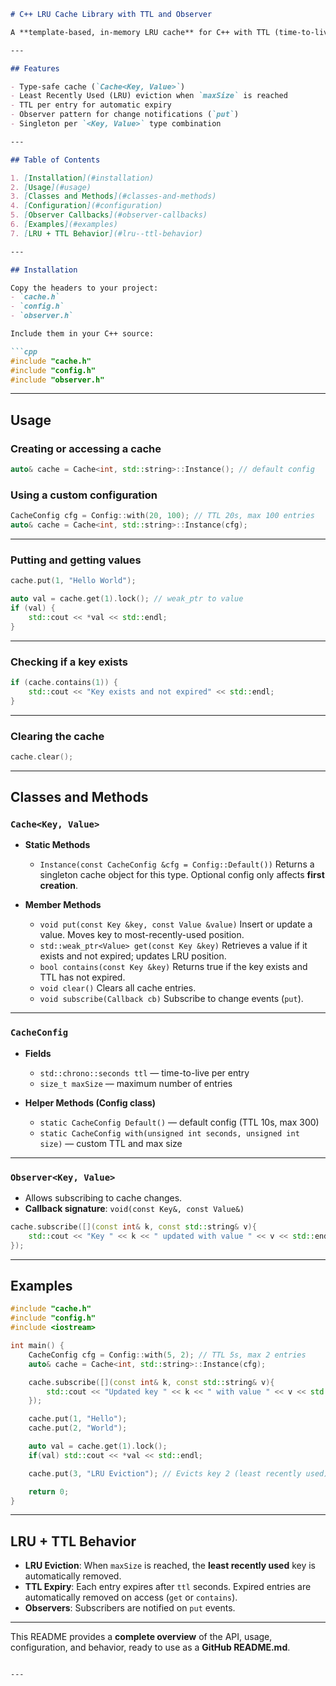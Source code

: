 ````markdown
# C++ LRU Cache Library with TTL and Observer

A **template-based, in-memory LRU cache** for C++ with TTL (time-to-live) support and observer callbacks. Each cache instance is **singleton per type**.

---

## Features

- Type-safe cache (`Cache<Key, Value>`)  
- Least Recently Used (LRU) eviction when `maxSize` is reached  
- TTL per entry for automatic expiry  
- Observer pattern for change notifications (`put`)  
- Singleton per `<Key, Value>` type combination  

---

## Table of Contents

1. [Installation](#installation)  
2. [Usage](#usage)  
3. [Classes and Methods](#classes-and-methods)  
4. [Configuration](#configuration)  
5. [Observer Callbacks](#observer-callbacks)  
6. [Examples](#examples)  
7. [LRU + TTL Behavior](#lru--ttl-behavior)  

---

## Installation

Copy the headers to your project:  
- `cache.h`  
- `config.h`  
- `observer.h`  

Include them in your C++ source:

```cpp
#include "cache.h"
#include "config.h"
#include "observer.h"
````

---

## Usage

### Creating or accessing a cache

```cpp
auto& cache = Cache<int, std::string>::Instance(); // default config
```

### Using a custom configuration

```cpp
CacheConfig cfg = Config::with(20, 100); // TTL 20s, max 100 entries
auto& cache = Cache<int, std::string>::Instance(cfg);
```

---

### Putting and getting values

```cpp
cache.put(1, "Hello World");

auto val = cache.get(1).lock(); // weak_ptr to value
if (val) {
    std::cout << *val << std::endl;
}
```

---

### Checking if a key exists

```cpp
if (cache.contains(1)) {
    std::cout << "Key exists and not expired" << std::endl;
}
```

---

### Clearing the cache

```cpp
cache.clear();
```

---

## Classes and Methods

### `Cache<Key, Value>`

* **Static Methods**

  * `Instance(const CacheConfig &cfg = Config::Default())`
    Returns a singleton cache object for this type. Optional config only affects **first creation**.

* **Member Methods**

  * `void put(const Key &key, const Value &value)`
    Insert or update a value. Moves key to most-recently-used position.
  * `std::weak_ptr<Value> get(const Key &key)`
    Retrieves a value if it exists and not expired; updates LRU position.
  * `bool contains(const Key &key)`
    Returns true if the key exists and TTL has not expired.
  * `void clear()`
    Clears all cache entries.
  * `void subscribe(Callback cb)`
    Subscribe to change events (`put`).

---

### `CacheConfig`

* **Fields**

  * `std::chrono::seconds ttl` — time-to-live per entry
  * `size_t maxSize` — maximum number of entries

* **Helper Methods (Config class)**

  * `static CacheConfig Default()` — default config (TTL 10s, max 300)
  * `static CacheConfig with(unsigned int seconds, unsigned int size)` — custom TTL and max size

---

### `Observer<Key, Value>`

* Allows subscribing to cache changes.
* **Callback signature**: `void(const Key&, const Value&)`

```cpp
cache.subscribe([](const int& k, const std::string& v){
    std::cout << "Key " << k << " updated with value " << v << std::endl;
});
```

---

## Examples

```cpp
#include "cache.h"
#include "config.h"
#include <iostream>

int main() {
    CacheConfig cfg = Config::with(5, 2); // TTL 5s, max 2 entries
    auto& cache = Cache<int, std::string>::Instance(cfg);

    cache.subscribe([](const int& k, const std::string& v){
        std::cout << "Updated key " << k << " with value " << v << std::endl;
    });

    cache.put(1, "Hello");
    cache.put(2, "World");

    auto val = cache.get(1).lock();
    if(val) std::cout << *val << std::endl;

    cache.put(3, "LRU Eviction"); // Evicts key 2 (least recently used)

    return 0;
}
```

---

## LRU + TTL Behavior

* **LRU Eviction**: When `maxSize` is reached, the **least recently used** key is automatically removed.
* **TTL Expiry**: Each entry expires after `ttl` seconds. Expired entries are automatically removed on access (`get` or `contains`).
* **Observers**: Subscribers are notified on `put` events.

---

This README provides a **complete overview** of the API, usage, configuration, and behavior, ready to use as a **GitHub README.md**.

```

---


```
